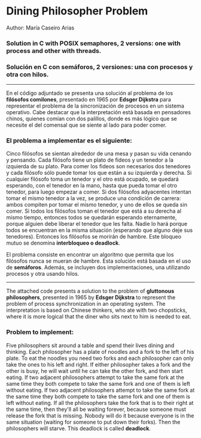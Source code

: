 # Dining Philosopher Problem
Author: María Caseiro Arias


### Solution in C with POSIX semaphores, 2 versions: one with process and other with threads.
### Solución en C con semáforos, 2 versiones: una con procesos y otra con hilos.

-------------------------------------------------------------
En el código adjuntado se presenta una solución al problema de los **filósofos comilones**, presentado en 1965 por **Edsger Dijkstra** para representar el problema de la sincronización de procesos en un sistema operativo.
Cabe destacar que la interpretación está basada en pensadores chinos, quienes comían con dos palillos, donde es más lógico que se necesite el del comensal que se siente al lado para poder comer.

### El problema a implementar es el siguiente:
Cinco filósofos se sientan alrededor de una mesa y pasan su vida cenando y pensando. Cada filósofo tiene un plato de fideos y un tenedor a la izquierda de su plato. Para comer los fideos son necesarios dos tenedores y cada filósofo sólo puede tomar los que están a su izquierda y derecha. Si cualquier filósofo toma un tenedor y el otro está ocupado, se quedará esperando, con el tenedor en la mano, hasta que pueda tomar el otro tenedor, para luego empezar a comer.
Si dos filósofos adyacentes intentan tomar el mismo tenedor a la vez, se produce una condición de carrera: ambos compiten por tomar el mismo tenedor, y uno de ellos se queda sin comer.
Si todos los filósofos toman el tenedor que está a su derecha al mismo tiempo, entonces todos se quedarán esperando eternamente, porque alguien debe liberar el tenedor que les falta. Nadie lo hará porque todos se encuentran en la misma situación (esperando que alguno deje sus tenedores). Entonces los filósofos se morirán de hambre. Este bloqueo mutuo se denomina **interbloqueo o deadlock**.

El problema consiste en encontrar un algoritmo que permita que los filósofos nunca se mueran de hambre. 
Esta solución está basada en el uso de **semáforos**. Además, se incluyen dos implementaciones, una utilizando procesos y otra usando hilos.

-------------------------------------------------------------
The attached code presents a solution to the problem of **gluttonous philosophers**, presented in 1965 by **Edsger Dijkstra** to represent the problem of process synchronization in an operating system. The interpretation is based on Chinese thinkers, who ate with two chopsticks, where it is more logical that the diner who sits next to him is needed to eat.

### Problem to implement:
Five philosophers sit around a table and spend their lives dining and thinking. Each philosopher has a plate of noodles and a fork to the left of his plate. To eat the noodles you need two forks and each philosopher can only take the ones to his left and right. If either philosopher takes a fork and the other is busy, he will wait until he can take the other fork, and then start eating. If two adjacent philosophers attempt to take the same fork at the same time they both compete to take the same fork and one of them is left without eating.
If two adjacent philosophers attempt to take the same fork at the same time they both compete to take the same fork and one of them is left without eating.
If all the philosophers take the fork that is to their right at the same time, then they'll all be waiting forever, because someone must release the fork that is missing. Nobody will do it because everyone is in the same situation (waiting for someone to put down their forks). Then the philosophers will starve. This deadlock is called **deadlock**.
